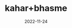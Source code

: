 ---
title: 'kahar+bhasme'
date: '2022-11-24' 
metatag: '' 
inventory: '0' 
draft: false 
# meta description 
shortDescripton: ''
description: 'Herbs+%d8%ac%da%91%db%8c+%d8%a8%d9%88%d9%b9%db%8c'
longdescription: ''
tags: ''
brand: ''
subCategory: ''
unit: '50 gm-Pk'
sellCount: '0'
featured: False
# product Price
price: '30.0'
# Product Short Description
shortDescription: ''
productID: '7B0C92F9-7049-ED11-996A-005056B3A416'
type: 'products'
category: 'Herbs+%d8%ac%da%91%db%8c+%d8%a8%d9%88%d9%b9%db%8c' 
thumnailproduct: 'https://eraconnect.blob.core.windows.net/product-images/aminsaddiquidawakhana/39ad8670-15e6-4e99-b9a7-e219a1dadeda.webp' 
images:
  - image: 'https://eraconnect.blob.core.windows.net/product-images/aminsaddiquidawakhana/39ad8670-15e6-4e99-b9a7-e219a1dadeda.webp'  
Variants:
---